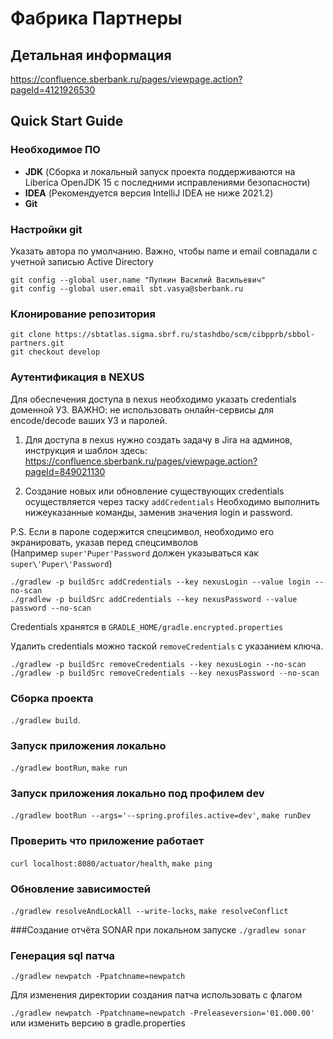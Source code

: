 Фабрика Партнеры
======
## Детальная информация
https://confluence.sberbank.ru/pages/viewpage.action?pageId=4121926530

## Quick Start Guide
### Необходимое ПО
- **JDK** (Сборка и локальный запуск проекта поддерживаются на Liberica OpenJDK 15 с последними исправлениями безопасности)
- **IDEA** (Рекомендуется версия IntelliJ IDEA не ниже 2021.2)
- **Git**

### Настройки git
Указать автора по умолчанию. Важно, чтобы name и email совпадали с учетной записью Active Directory
```
git config --global user.name "Пупкин Василий Васильевич"
git config --global user.email sbt.vasya@sberbank.ru
```

### Клонирование репозитория
```
git clone https://sbtatlas.sigma.sbrf.ru/stashdbo/scm/cibpprb/sbbol-partners.git
git checkout develop
```

### Аутентификация в NEXUS

Для обеспечения доступа в nexus необходимо указать credentials доменной УЗ.
ВАЖНО: не использовать онлайн-сервисы для encode/decode ваших УЗ и паролей.

1. Для доступа в nexus нужно создать задачу в Jira на админов, инструкция и шаблон здесь:
https://confluence.sberbank.ru/pages/viewpage.action?pageId=849021130

2. Создание новых или обновление существующих credentials осуществляется через таску `addCredentials`
Необходимо выполнить нижеуказанные команды, заменив значения login и password.

P.S. Если в пароле содержится спецсимвол, необходимо его экранировать, указав перед спецсимволов \
(Например `super'Puper'Password` должен указываться как `super\'Puper\'Password`)
```
./gradlew -p buildSrc addCredentials --key nexusLogin --value login --no-scan
./gradlew -p buildSrc addCredentials --key nexusPassword --value password --no-scan
```

Credentials хранятся в `GRADLE_HOME/gradle.encrypted.properties`

Удалить credentials можно таской `removeCredentials` с указанием ключа.

```
./gradlew -p buildSrc removeCredentials --key nexusLogin --no-scan
./gradlew -p buildSrc removeCredentials --key nexusPassword --no-scan
```

### Сборка проекта
`./gradlew build`.

### Запуск приложения локально
`./gradlew bootRun`, `make run`

### Запуск приложения локально под профилем dev
`./gradlew bootRun --args='--spring.profiles.active=dev'`, `make runDev`

### Проверить что приложение работает
`curl localhost:8080/actuator/health`, `make ping`

### Обновление зависимостей
`./gradlew resolveAndLockAll --write-locks`, `make resolveConflict`

###Создание отчёта SONAR при локальном запуске
`./gradlew sonar`

### Генерация sql патча
`./gradlew newpatch -Ppatchname=newpatch`

Для изменения директории создания патча использовать с флагом

`./gradlew newpatch -Ppatchname=newpatch -Preleaseversion='01.000.00'` или изменить версию в gradle.properties
